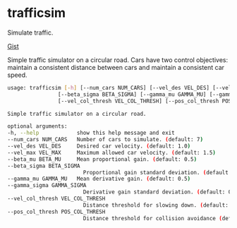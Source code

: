 # trafficsim

Simulate traffic.

[Gist](https://gist.github.com/goromal/c37629235750b65b9d0ec0e17456ee96)

Simple traffic simulator on a circular road. Cars have two control objectives: maintain a consistent distance between cars and maintain a consistent car speed.

```bash
usage: trafficsim [-h] [--num_cars NUM_CARS] [--vel_des VEL_DES] [--vel_max VEL_MAX] [--beta_mu BETA_MU]
                [--beta_sigma BETA_SIGMA] [--gamma_mu GAMMA_MU] [--gamma_sigma GAMMA_SIGMA]
                [--vel_col_thresh VEL_COL_THRESH] [--pos_col_thresh POS_COL_THRESH]

Simple traffic simulator on a circular road.

optional arguments:
-h, --help            show this help message and exit
--num_cars NUM_CARS   Number of cars to simulate. (default: 7)
--vel_des VEL_DES     Desired car velocity. (default: 1.0)
--vel_max VEL_MAX     Maximum allowed car velocity. (default: 1.5)
--beta_mu BETA_MU     Mean proportional gain. (default: 0.5)
--beta_sigma BETA_SIGMA
                        Proportional gain standard deviation. (default: 0.5)
--gamma_mu GAMMA_MU   Mean derivative gain. (default: 0.5)
--gamma_sigma GAMMA_SIGMA
                        Derivative gain standard deviation. (default: 0.5)
--vel_col_thresh VEL_COL_THRESH
                        Distance threshold for slowing down. (default: 0.3)
--pos_col_thresh POS_COL_THRESH
                        Distance threshold for collision avoidance (default: 0.15)
```


